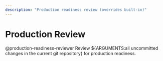```yaml
---
description: "Production readiness review (overrides built-in)"
---
```


# Production Review

@production-readiness-reviewer Review ${ARGUMENTS:all uncommitted changes in the current git repository} for production readiness.